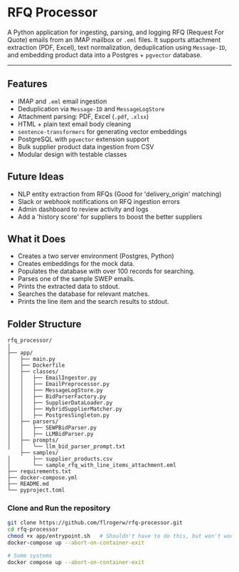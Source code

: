 # RFQ Processor

A Python application for ingesting, parsing, and logging RFQ (Request For Quote) emails from an IMAP mailbox or `.eml` files. It supports attachment extraction (PDF, Excel), text normalization, deduplication using `Message-ID`, and embedding product data into a Postgres + `pgvector` database.

---

## Features
-  IMAP and `.eml` email ingestion
-  Deduplication via `Message-ID` and `MessageLogStore`
-  Attachment parsing: PDF, Excel (`.pdf`, `.xlsx`)
-  HTML + plain text email body cleaning
-  `sentence-transformers` for generating vector embeddings
-  PostgreSQL with `pgvector` extension support
-  Bulk supplier product data ingestion from CSV
-  Modular design with testable classes

## Future Ideas
- NLP entity extraction from RFQs (Good for 'delivery_origin' matching)
- Slack or webhook notifications on RFQ ingestion errors
- Admin dashboard to review activity and logs
- Add a 'history score' for suppliers to boost the better suppliers

## What it Does
- Creates a two server environment (Postgres, Python)
- Creates embeddings for the mock data.
- Populates the database with over 100 records for searching.
- Parses one of the sample SWEP emails.
- Prints the extracted data to stdout.
- Searches the database for relevant matches.
- Prints the line item and the search results to stdout.


## Folder Structure
```
rfq_processor/
│
├── app/
│   ├── main.py
│   ├── Dockerfile
│   ├── classes/
│   │   ├── EmailIngestor.py
│   │   ├── EmailPreprocessor.py
│   │   ├── MessageLogStore.py
│   │   ├── BidParserFactory.py
│   │   ├── SupplierDataLoader.py
│   │   ├── HybridSupplierMatcher.py
│   │   ├── PostgresSingleton.py
│   ├── parsers/
│   │   ├── SEWPBidParser.py
│   │   ├── LLMBidParser.py
│   ├── prompts/
│   │   └── llm_bid_parser_prompt.txt
    ├── samples/
│       ├── supplier_products.csv
│       └── sample_rfq_with_line_items_attachment.eml
├── requirements.txt
├── docker-compose.yml
├── README.md
└── pyproject.toml
```

### Clone and Run the repository

```bash
git clone https://github.com/flrogerw/rfq-processor.git
cd rfq-processor
chmod +x app/entrypoint.sh   # Shouldn't have to do this, but won't work if you don't.
docker-compose up --abort-on-container-exit

# Some systems
docker compose up --abort-on-container-exit
```

